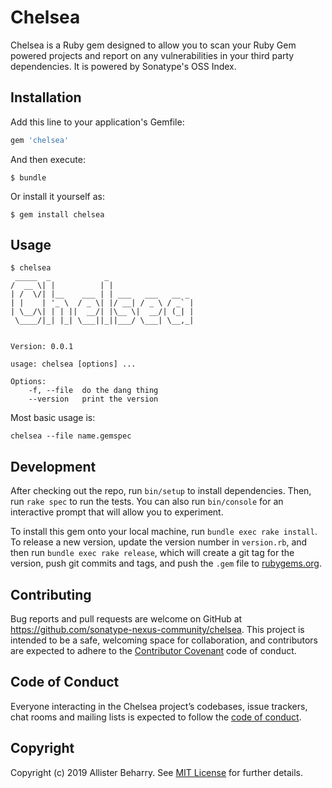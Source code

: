 # Chelsea

Chelsea is a Ruby gem designed to allow you to scan your Ruby Gem powered projects and report on any vulnerabilities in your third party dependencies. It is powered by Sonatype's OSS Index.

## Installation

Add this line to your application's Gemfile:

```ruby
gem 'chelsea'
```

And then execute:

    $ bundle

Or install it yourself as:

    $ gem install chelsea

## Usage

```
$ chelsea 
 _____  _            _                   
/  __ \| |          | |                  
| /  \/| |__    ___ | | ___   ___   __ _ 
| |    | '_ \  / _ \| |/ __| / _ \ / _` |
| \__/\| | | ||  __/| |\__ \|  __/| (_| |
 \____/|_| |_| \___||_||___/ \___| \__,_|
                                         
                                         
Version: 0.0.1

usage: chelsea [options] ...

Options:
    -f, --file  do the dang thing
    --version   print the version
```

Most basic usage is:

`chelsea --file name.gemspec`

## Development

After checking out the repo, run `bin/setup` to install dependencies. Then, run `rake spec` to run the tests. You can also run `bin/console` for an interactive prompt that will allow you to experiment.

To install this gem onto your local machine, run `bundle exec rake install`. To release a new version, update the version number in `version.rb`, and then run `bundle exec rake release`, which will create a git tag for the version, push git commits and tags, and push the `.gem` file to [rubygems.org](https://rubygems.org).

## Contributing

Bug reports and pull requests are welcome on GitHub at https://github.com/sonatype-nexus-community/chelsea. This project is intended to be a safe, welcoming space for collaboration, and contributors are expected to adhere to the [Contributor Covenant](http://contributor-covenant.org) code of conduct.

## Code of Conduct

Everyone interacting in the Chelsea project’s codebases, issue trackers, chat rooms and mailing lists is expected to follow the [code of conduct](https://github.com/sonatype-nexus-community/chelsea/blob/master/CODE_OF_CONDUCT.md).

## Copyright

Copyright (c) 2019 Allister Beharry. See [MIT License](LICENSE.txt) for further details.
